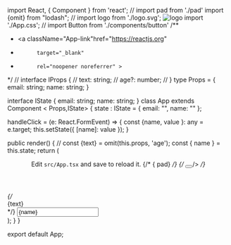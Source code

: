 import React, { Component } from 'react';
// import pad from './pad'
import {omit} from "lodash";
// import logo from './logo.svg';  <img src={logo} className="App-logo" alt="logo" />
import './App.css';
// import Button from './components/button'
/**
 *  <a className="App-link"href="https://reactjs.org"
 *           target="_blank"
 *           rel="noopener noreferrer" >
 */
// interface IProps {
//   text: string;
//   age?: number;
// }
type Props = {
  email: string;
  name: string;
}

interface IState {
 email: string;
 name: string;
}
class App extends Component < Props,IState> {
 state : IState = {
   email: "",
   name: ""
 };

  handleClick = (e: React.FormEvent<HTMLInputElement>) => {
    const {name, value }: any = e.target;
    this.setState({
      [name]: value
    });
  }

  public render() {
    //  const {text} = omit(this.props, 'age');
     const { name } = this.state;
    return (
      <div className="App">
        <header className="App-header">
          <p>
            Edit <code>src/App.tsx</code> and save to reload it.
           {/* { pad} */}
            {/* <Button onClick={this.handleClick}></Button>/> */}
          </p>
        </header>
        {/* <div> {text}</div> */}
        <input name='name' value={name} onChange={this.handleClick} />
        </div>
    );
  }
}

export default App;
